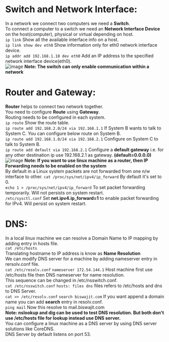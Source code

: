 # Switch and Network Interface:
In a network we connect two computers we need a **Switch**. <br />
To connect a computer to a switch we need an **Network Interface Device** on the host(computer), physical or virtual depending on host. <br />
``` ip link ``` Show all the available interface info on a host. <br />
``` ip link show dev eth0 ```  Show information only for eth0 network interface device. <br />
``` ip addr add 192.168.1.10 dev eth0 ``` Add an IP address to the specified network interface device(eth0). <br />
![image](https://github.com/biswajitsamal59/linux/assets/61880328/25183196-e479-4954-9ed5-d95e15c238f5)
**Note: The switch can only enable communication within a network** <br />

# Router and Gateway:
**Router** helps to connect two network together. <br />
You need to configure **Route** using **Gateway**. <br />
Routing needs to be configured in each system. <br />
``` ip route ``` Show the route table. <br />
``` ip route add 192.168.2.0/24 via 192.168.1.1 ``` If System B wants to talk to System C. You can configure below route on System B. <br />
``` ip route add 192.168.1.0/24 via 192.168.2.1 ``` Configure on System C to talk to System B. <br />
``` ip route add default via 192.168.2.1 ``` Configure a **default gateway** i.e. for any other destination ip use 192.168.2.1 as gateway. **(default=0.0.0.0)** <br />
![image](https://github.com/biswajitsamal59/linux/assets/61880328/ff6b0a65-b582-4cb3-b517-e237fdaccff2)
**Note: If you want to use linux machine as a router, then IP Forwarding needs to be enabled on the system** <br />
By default in a Linux system packets are not forwarded from one n/w interface to other.
``` cat /proc/sys/net/ipv4/ip_forward ``` By default it's set to 0. <br />
``` echo 1 > /proc/sys/net/ipv4/ip_forward ``` To set packet forwarding temporarily. Will not persists on system restart. <br />
``` /etc/sysctl.conf ``` Set **net.ipv4.ip_forward=1** to enable packet forwarding for IPv4. Will persist on system restart. <br />

# DNS:
In a local linux machine we can resolve a Domain Name to IP mapping by adding entry in hosts file. <br />
``` cat /etc/hosts ``` <br />
Translating hostname to IP address is know as **Name Resolution** <br />
We can modify DNS server for a machine by adding nameserver entry in rersolv.conf file. <br />
``` cat /etc/resolv.conf ```
``` nameserver 172.54.144.1 ```
Host machine first use /etc/hosts file then DNS nameserver for name resolution. <br />
This sequence can be changed in /etc/nsswitch.conf. <br />
``` cat /etc/nsswitch.conf ```
``` hosts: files dns ``` files refers to /etc/hosts and dns to DNS Server. <br />
``` cat >> /etc/resolv.conf ```
``` search biswajit.com ``` If you want append a domain name you can add **search** entry in resolv.conf. <br />
``` ping mail ``` Now this resolve to mail.biswajit.com <br />
**Note: nslookup and dig can be used to test DNS resolution. But both don't use /etc/hosts file for lookup instead use DNS server. <br />**
You can configure a linux machine as a DNS server by using DNS server solutions like CoreDNS. <br />
DNS Server by default listens on port 53. <br />
